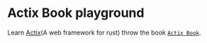 # Actix Book playground

Learn [Actix](https://actix.rs/)(A web framework for rust) throw the book [`Actix Book`](https://actix.rs/book/actix/sec-1-getting-started.html).
